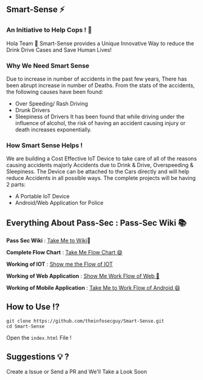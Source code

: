 ## Smart-Sense ⚡
### An Initiative to Help Cops  ! 🙌 


Hola Team 👋 
Smart-Sense provides a Unique Innovative Way to reduce the Drink Drive Cases and Save Human Lives!

### Why We Need Smart Sense

Due to increase in number of accidents in the past few years, There has been abrupt increase in number of Deaths. From the stats of the accidents, the following causes have been found:
-    Over Speeding/ Rash Driving
-    Drunk Drivers
-    Sleepiness of Drivers
It has been found that while driving under the influence of alcohol, the risk of having an accident causing injury or death increases exponentially.


### How Smart Sense Helps !

We are building a Cost Effective IoT Device to take care of all of the reasons causing accidents majorly Accidents due to Drink & Drive, Overspeeding & Sleepiness. 
The Device can be attached to the Cars directly and will help reduce Accidents in all possible ways. The complete projects will be having 2 parts: 
- A Portable IoT Device 
- Android/Web Application for Police



## Everything About Pass-Sec : Pass-Sec Wiki 📚

**Pass Sec Wiki** : [Take Me to Wiki](https://github.com/theinfosecguy/Smart-Sense/wiki/):100:

**Complete Flow Chart** : [Take Me Flow Chart :smile: ](https://github.com/theinfosecguy/Smart-Sense/wiki/Flowchart)

**Working of IOT** : [Show me the Flow of IOT](https://github.com/theinfosecguy/Smart-Sense/wiki/IOT-Application-WorkFlow)

**Working of Web Application** : [Show Me Work Flow of Web :100: ](https://github.com/theinfosecguy/Smart-Sense/wiki/Web-Application-WorkFlow)

**Working of Mobile Application** : [Take Me to Work Flow of Android :smile: ](https://github.com/theinfosecguy/Smart-Sense/wiki/Mobile-Application-WorkFlow)


## How to Use ⁉️ 
 
`git clone https://github.com/theinfosecguy/Smart-Sense.git` <br>
`cd Smart-Sense`

Open the `index.html` File ! 

## Suggestions 💡 ?

Create a Issue or Send a PR and We'll Take a Look Soon 
